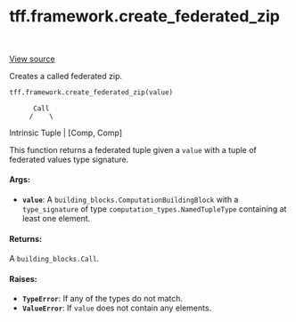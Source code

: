 <div itemscope itemtype="http://developers.google.com/ReferenceObject">
<meta itemprop="name" content="tff.framework.create_federated_zip" />
<meta itemprop="path" content="Stable" />
</div>

# tff.framework.create_federated_zip

<table class="tfo-notebook-buttons tfo-api" align="left">
</table>

<a target="_blank" href="http://github.com/tensorflow/federated/tree/master/tensorflow_federated/python/core/impl/compiler/building_block_factory.py">View
source</a>

Creates a called federated zip.

```python
tff.framework.create_federated_zip(value)
```

<!-- Placeholder for "Used in" -->

          Call
         /    \

Intrinsic Tuple | [Comp, Comp]

This function returns a federated tuple given a `value` with a tuple of
federated values type signature.

#### Args:

*   <b>`value`</b>: A `building_blocks.ComputationBuildingBlock` with a
    `type_signature` of type `computation_types.NamedTupleType` containing at
    least one element.

#### Returns:

A `building_blocks.Call`.

#### Raises:

*   <b>`TypeError`</b>: If any of the types do not match.
*   <b>`ValueError`</b>: If `value` does not contain any elements.

